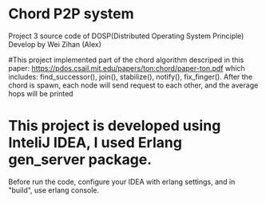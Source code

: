 # Chord P2P system
Project 3 source code of DOSP(Distributed Operating System Principle)
Develop by Wei Zihan (Alex)

#This project implemented part of the chord algorithm descriped in this paper:
https://pdos.csail.mit.edu/papers/ton:chord/paper-ton.pdf
which includes: find_successor(), join(), stabilize(), notify(), fix_finger().
After the chord is spawn, each node will send request to each other, and the average hops will be printed

# This project is developed using InteliJ IDEA, I used Erlang gen_server package. 
Before run the code, configure your IDEA with erlang settings, and in "build", use erlang console.
